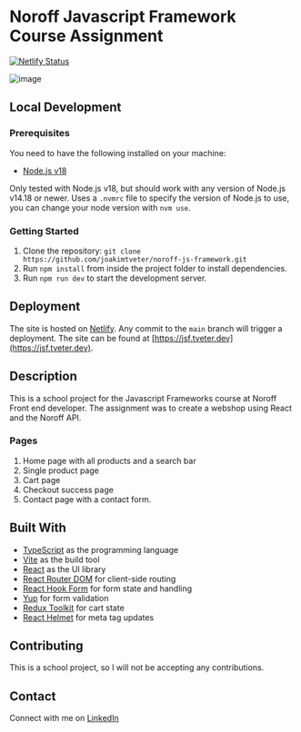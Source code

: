 # Noroff Javascript Framework Course Assignment

[![Netlify Status](https://api.netlify.com/api/v1/badges/b2ec6104-e2ca-46e4-9bbf-e5224345a465/deploy-status)](https://app.netlify.com/sites/snazzy-quokka-4cc59f/deploys)

![image](https://jsf.tveter.dev/screenshot.png)

## Local Development

### Prerequisites

You need to have the following installed on your machine:

- [Node.js v18](https://nodejs.org/en/)

Only tested with Node.js v18, but should work with any version of Node.js v14.18 or newer.
Uses a `.nvmrc` file to specify the version of Node.js to use, you can change your node version with `nvm use`.

### Getting Started

1. Clone the repository: `git clone https://github.com/joakimtveter/noroff-js-framework.git`
2. Run `npm install` from inside the project folder to install dependencies.
3. Run `npm run dev` to start the development server.

## Deployment

The site is hosted on [Netlify](https://netlify.com/). Any commit to the `main` branch will trigger a deployment.
The site can be found at [https://jsf.tveter.dev](https://jsf.tveter.dev).

## Description

This is a school project for the Javascript Frameworks course at Noroff Front end developer. The assignment was to create a webshop using React and the Noroff API.

### Pages

1. Home page with all products and a search bar
2. Single product page
3. Cart page
4. Checkout success page
5. Contact page with a contact form.

## Built With

- [TypeScript](https://www.typescriptlang.org/) as the programming language
- [Vite](https://vitejs.dev/) as the build tool
- [React](https://reactjs.org/) as the UI library
- [React Router DOM](https://reactrouter.com/) for client-side routing
- [React Hook Form](https://react-hook-form.com/) for form state and handling
- [Yup](https://github.com/jquense/yup) for form validation
- [Redux Toolkit](https://redux-toolkit.js.org/) for cart state
- [React Helmet](https://github.com/nfl/react-helmet#readme) for meta tag updates

## Contributing

This is a school project, so I will not be accepting any contributions.

## Contact

Connect with me on [LinkedIn](https://www.linkedin.com/in/joakim-tveter)
